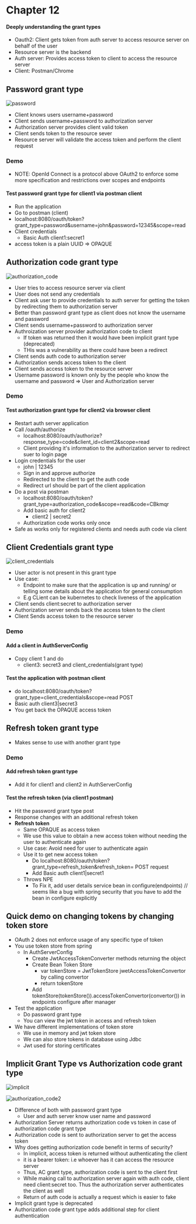 # Chapter 12

#### Deeply understanding the grant types

- Oauth2: Client gets token from auth server to access resource server on behalf of the user
- Resource server is the backend
- Auth server: Provides access token to client to access the resource server
- Client: Postman/Chrome

## Password grant type

![password](src/main/resources/password.png)

- Client knows users username+password
- Client sends username+password to authorization server
- Authorization server provides client  valid token
- Client sends token to the resource sever
- Resource server will validate the access token and perform the client request

### Demo
- NOTE: OpenId Connect is a protocol above OAuth2 to enforce some more specification and restrictions over scopes and endpoints
 
#### Test password grant type for client1 via postman client
- Run the application
- Go to postman (client)
- localhost:8080/oauth/token?grant_type=password&username=john&password=12345&scope=read
- Client credentials
    - Basic Auth client1:secret1
- access token is a plain UUID => OPAQUE


## Authorization code grant type

![authorization_code](src/main/resources/authorization_code.png)

- User tries to access resource server via client
- User does not send any credentials
- Client ask user to provide credentials to auth server for getting the token by redirecting them to authorization server
- Better than password grant type as client does not know the username and password
- Client sends username+password to authorization server 
- Authroization server provider authorization code to client
    - If token was returned then it would have been implicit grant type (deprecated)
    - THis was a vulnerability as there could have been a redirect
- Client sends auth code to authorization server
- Authorization sends access token to the client
- Client sends access token to the resource server
- Username password is known only by the people who know the username and password => User and Authorization server

### Demo

#### Test authorization grant type for client2 via browser client
- Restart auth server application
- Call /oauth/authorize
    - localhost:8080/oauth/authorize?response_type=code&client_id=client2&scope=read
    - Client providing it's information to the authorization server to redirect suer to login page
- Login credentials for the user
    - john | 12345
    - Sign in and approve authorize
    - Redirected to the client to get the auth code
    - Redirect url should be part of the client application
- Do a post via postman
    - localhost:8080/oauth/token?grant_type=authorization_code&scope=read&code=CBkmqr
    - Add basic auth for client2
        - client2 | secret2
    - Authorization code works only once
- Safe as works only for registered clients and needs auth code via client


## Client Credentials grant type

![client_credentials](src/main/resources/client_credentials.png)

- User actor is not present in this grant type
- Use case:
    - Endpoint to make sure that the application is up and running/ or telling some details about the application for general consumption
    - E.g CLient can be kubernetes to check liveness of the application
- Client sends client:secret to authorization server
- Authorization server sends back the access token to the client
- Client Sends access token to the resource server

### Demo

#### Add a client in AuthServerConfig
- Copy client 1 and do
    - client3: secret3 and client_credentials(grant type)

#### Test the application with postman client
- do localhost:8080/oauth/token?grant_type=client_credentials&scope=read POST
- Basic auth client3|secret3
- You get back the OPAQUE access token


## Refresh token grant type
- Makes sense to use with another grant type

### Demo

#### Add refresh token grant type
- Add it for client1 and client2 in AuthServerConfig

#### Test the refresh token (via client1 postman)
- Hit the password grant type post
- Response changes with an additional refresh token
- <b>Refresh token</b>
    - Same OPAQUE as access token
    - We use this value to obtain a new access token without needing the user to authenticate again
    - Use case: Avoid need for user to authenticate again
    - Use it to get new access token
        - Do localhost:8080/oauth/token?grant_type=refresh_token&refresh_token=<refresh token> POST request
        - Add Basic auth client1|secret1
    - Throws NPE
        - To Fix it, add user details service bean in configure(endpoints) // seems like a bug with spring security that you have to add the bean in configure explicitly

## Quick demo on changing tokens by changing token store
- OAuth 2 does not enforce usage of any specific type of token
- You use token store from spring
    - In AuthServerConfig
        - Create JwtAccessTokenConverter methods returning the object
        - Create Bean Token Store
            - var tokenStore = JwtTokenStore jwetAccessTokenConvertor by calling convertor
            - return tokenStore
        - Add tokenStore(tokenStore()).accessTokenConvertor(convertor()) in endpoints configure after manager
- Test the application
    - Do password grant type
    - You can view the jwt token in access and refresh token
- We have different implementations of token store
    - We use in memory and jwt token store
    - We can also store tokens in database using Jdbc
    - Jwt used for storing certificates

## Implicit Grant Type vs Authorization code grant type

![implicit](src/main/resources/implicit.png)

![authorization_code2](src/main/resources/authorization_code2.png)

- Difference of both with password grant type
    - User and auth server know user name and password
- Authorization Server returns authorization code vs token in case of authorization code grant type
- Authorization code is sent to authorization server to get the access token
- Why does getting authorization code benefit in terms of security?
    - In implicit, access token is returned without authenticating the client
    - it is a bearer token: i.e whoever has it can access the resource server
    - Thus, AC grant type, authorization code is sent to the client first
    - While making call to authorization server again with auth code, client need client:secret too. Thus the authorization server authenticates the client as well
    - Return of auth code is actually a request which is easier to fake
- Implicit grant type is deprecated
- Authorization code grant type adds additional step for client authentication